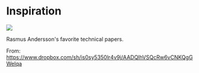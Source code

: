 # Inspiration

![](https://db-feed.s3.amazonaws.com/legacy/Screen_Shot_2019_02_03_at_9_47_16_PM-1549248604821.png)

Rasmus Andersson's favorite technical papers.

From: https://www.dropbox.com/sh/is0sy5350lr4v9j/AADQlhVSQcRw6vCNKQgGWelqa